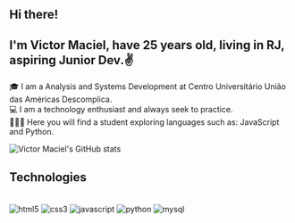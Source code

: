 ## Hi there!
## I'm Victor Maciel, have 25 years old, living in RJ, aspiring Junior Dev.✌️

🎓 I am a Analysis and Systems Development at Centro Universitário União das Américas Descomplica.<br/>
💻 I am a technology enthusiast and always seek to practice.<br/>
💁🏽‍♂️ Here you will find a student exploring languages ​​such as: JavaScript and Python.<br/>

![Victor Maciel's GitHub stats](https://github-readme-stats.vercel.app/api?username=Victormaciel25&show_icons=true&theme=tokyonight)

## Technologies

<div style="display: inline_block"><br/>
  <img align="center" alt="html5" src="https://img.shields.io/badge/HTML5-E34F26?style=for-the-badge&logo=html5&logoColor=white" />
  <img align="center" alt="css3" src="https://img.shields.io/badge/CSS3-1572B6?style=for-the-badge&logo=css3&logoColor=white" />
  <img align="center" alt="javascript" src="https://img.shields.io/badge/JavaScript-F7DF1E?style=for-the-badge&logo=javascript&logoColor=black" />
  <img align="center" alt="python" src="https://img.shields.io/badge/Python-14354C?style=for-the-badge&logo=python&logoColor=white" />
  <img align="center" alt="mysql" src="https://img.shields.io/badge/MySQL-00000F?style=for-the-badge&logo=mysql&logoColor=white" />
</div>
